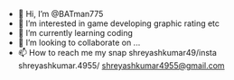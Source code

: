 - 👋 Hi, I’m @BATman775
- 👀 I’m interested in game developing graphic rating etc
- 🌱 I’m currently learning coding
- 💞️ I’m looking to collaborate on ...
- 📫 How to reach me my snap shreyashkumar49/insta shreyashkumar.4955/ shreyashkumar4955@gmail.com

<!---
BATman775/BATman775 is a ✨ special ✨ repository because its `README.md` (this file) appears on your GitHub profile.
You can click the Preview link to take a look at your changes.
--->
